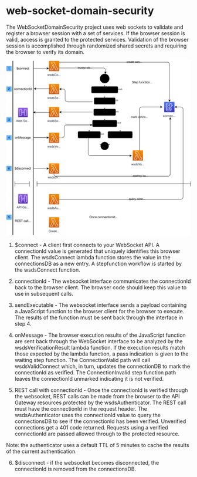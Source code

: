 # web-socket-domain-security
The WebSocketDomainSecurity project uses web sockets to validate and register a browser session with a set of services. If the browser session is valid, access is granted to the protected services.  Validation of the browser session is accomplished through randomized shared secrets and requiring the browser to verify its domain.



![Web Socket Domain Security](https://github.com/mlindeboom/web-socket-domain-security/blob/master/wsdsOverview.svg)


1. $connect - A client first connects to your WebSocket API. A connectionId value is generated that uniquely identifies this browser client. The wsdsConnect lambda function stores the value in the connectionsDB as a new entry. A stepfunction workflow is started by the wsdsConnect function.

2. connectionId - The websocket interface communicates the connectionId back to the browser client. The browser code should keep this value to use in subsequent calls.

3. sendExecutable - The websocket interface sends a payload containing a JavaScript function to the browser client for the browser to execute. The results of the function must be sent back through the interface in step 4.

4. onMessage - The browser execution results of the JavaScript function are sent back through the WebSocket interface to be analyzed by the wsdsVerificationResult lambda function. If the execution results match those expected by the lambda function, a pass indication is given to the waiting step function. The ConnectionValid path will call wsdsValidConnect which, in turn, updates the connectionDB to mark the connectionId as verified. The ConnectionInvalid step function path leaves the connectionId unmarked indicating it is not verified.

5. REST call with connectionId - Once the connectionId is verified through the websocket, REST calls can be made from the browser to the API Gateway resources protected by the wsdsAuthenticator. The REST call must have the connectionId in the request header. The wsdsAuthenticator uses the connectionId value to query the connectionsDB to see if the connectionId has been verified. Unverified connections get a 401 code returned. Requests using a verified connectionId are passed allowed through to the protected resource. 

  Note: the authenticator uses a default TTL of 5 minutes to cache the results of the current authentication. 

6. $disconnect - if the websocket becomes disconnected, the connectionId is removed from the connectionsDB.


